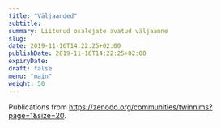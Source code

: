 ```yaml
---
title: "Väljaanded"
subtitle:
summary: Liitunud osalejate avatud väljaanne
slug:
date: 2019-11-16T14:22:25+02:00
publishDate: 2019-11-16T14:22:25+02:00
expiryDate: 
draft: false
menu: "main"
weight: 50
---
```


Publications from https://zenodo.org/communities/twinnims?page=1&size=20.
